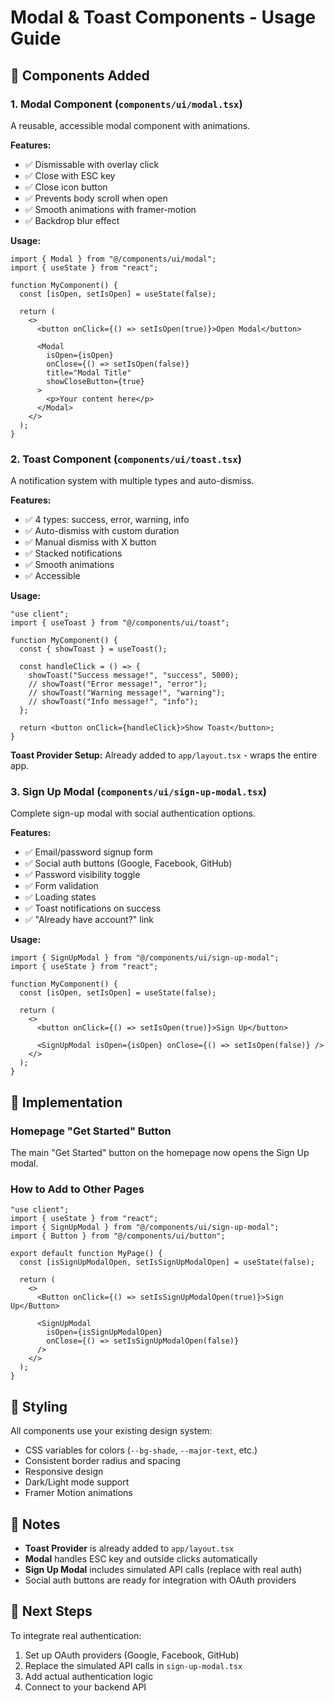 # Modal & Toast Components - Usage Guide

## 🎯 Components Added

### 1. Modal Component (`components/ui/modal.tsx`)

A reusable, accessible modal component with animations.

**Features:**

- ✅ Dismissable with overlay click
- ✅ Close with ESC key
- ✅ Close icon button
- ✅ Prevents body scroll when open
- ✅ Smooth animations with framer-motion
- ✅ Backdrop blur effect

**Usage:**

```tsx
import { Modal } from "@/components/ui/modal";
import { useState } from "react";

function MyComponent() {
  const [isOpen, setIsOpen] = useState(false);

  return (
    <>
      <button onClick={() => setIsOpen(true)}>Open Modal</button>

      <Modal
        isOpen={isOpen}
        onClose={() => setIsOpen(false)}
        title="Modal Title"
        showCloseButton={true}
      >
        <p>Your content here</p>
      </Modal>
    </>
  );
}
```

### 2. Toast Component (`components/ui/toast.tsx`)

A notification system with multiple types and auto-dismiss.

**Features:**

- ✅ 4 types: success, error, warning, info
- ✅ Auto-dismiss with custom duration
- ✅ Manual dismiss with X button
- ✅ Stacked notifications
- ✅ Smooth animations
- ✅ Accessible

**Usage:**

```tsx
"use client";
import { useToast } from "@/components/ui/toast";

function MyComponent() {
  const { showToast } = useToast();

  const handleClick = () => {
    showToast("Success message!", "success", 5000);
    // showToast("Error message!", "error");
    // showToast("Warning message!", "warning");
    // showToast("Info message!", "info");
  };

  return <button onClick={handleClick}>Show Toast</button>;
}
```

**Toast Provider Setup:**
Already added to `app/layout.tsx` - wraps the entire app.

### 3. Sign Up Modal (`components/ui/sign-up-modal.tsx`)

Complete sign-up modal with social authentication options.

**Features:**

- ✅ Email/password signup form
- ✅ Social auth buttons (Google, Facebook, GitHub)
- ✅ Password visibility toggle
- ✅ Form validation
- ✅ Loading states
- ✅ Toast notifications on success
- ✅ "Already have account?" link

**Usage:**

```tsx
import { SignUpModal } from "@/components/ui/sign-up-modal";
import { useState } from "react";

function MyComponent() {
  const [isOpen, setIsOpen] = useState(false);

  return (
    <>
      <button onClick={() => setIsOpen(true)}>Sign Up</button>

      <SignUpModal isOpen={isOpen} onClose={() => setIsOpen(false)} />
    </>
  );
}
```

## 🚀 Implementation

### Homepage "Get Started" Button

The main "Get Started" button on the homepage now opens the Sign Up modal.

### How to Add to Other Pages

```tsx
"use client";
import { useState } from "react";
import { SignUpModal } from "@/components/ui/sign-up-modal";
import { Button } from "@/components/ui/button";

export default function MyPage() {
  const [isSignUpModalOpen, setIsSignUpModalOpen] = useState(false);

  return (
    <>
      <Button onClick={() => setIsSignUpModalOpen(true)}>Sign Up</Button>

      <SignUpModal
        isOpen={isSignUpModalOpen}
        onClose={() => setIsSignUpModalOpen(false)}
      />
    </>
  );
}
```

## 🎨 Styling

All components use your existing design system:

- CSS variables for colors (`--bg-shade`, `--major-text`, etc.)
- Consistent border radius and spacing
- Responsive design
- Dark/Light mode support
- Framer Motion animations

## 📝 Notes

- **Toast Provider** is already added to `app/layout.tsx`
- **Modal** handles ESC key and outside clicks automatically
- **Sign Up Modal** includes simulated API calls (replace with real auth)
- Social auth buttons are ready for integration with OAuth providers

## 🔧 Next Steps

To integrate real authentication:

1. Set up OAuth providers (Google, Facebook, GitHub)
2. Replace the simulated API calls in `sign-up-modal.tsx`
3. Add actual authentication logic
4. Connect to your backend API
